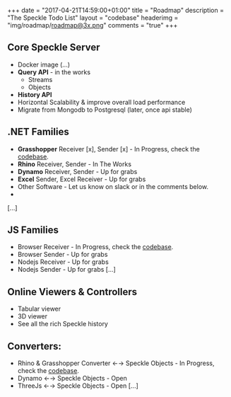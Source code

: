 +++
date = "2017-04-21T14:59:00+01:00"
title = "Roadmap"
description = "The Speckle Todo List"
layout = "codebase"
headerimg = "img/roadmap/roadmap@3x.png"
comments = "true"
+++
<!-- <div class='embed-container'><iframe height='1220' width='100%' src="https://docs.google.com/document/d/1rEwZV2Rr71g_ngAyYVktJW_c5W4JsD_-SHLUminq9Qc/edit?usp=sharing" frameborder="0"></iframe></div> -->

<!-- # Existing & Planned Client Integrations -->
## Core Speckle Server
- Docker image (...)
- **Query API** - in the works
    - Streams
    - Objects
- **History API**
- Horizontal Scalability & improve overall load performance
- Migrate from Mongodb to Postgresql (later, once api stable)


## .NET Families

- **Grasshopper** Receiver [x], Sender [x] - In Progress, check the [codebase](/codebase/).
- **Rhino** Receiver, Sender - In The Works
- **Dynamo** Receiver, Sender - Up for grabs
- **Excel** Sender, Excel Receiver - Up for grabs
- Other Software - Let us know on slack or in the comments below.
- 
[...]

## JS Families
- Browser Receiver - In Progress, check the [codebase](/codebase/).
- Browser Sender - Up for grabs
- Nodejs Receiver - Up for grabs
- Nodejs Sender - Up for grabs
[...]

## Online Viewers & Controllers
- Tabular viewer
- 3D viewer
- See all the rich Speckle history

## Converters:
- Rhino & Grasshopper Converter ←→ Speckle Objects - In Progress, check the [codebase](/codebase/).
- Dynamo ←→ Speckle Objects - Open
- ThreeJs  ←→ Speckle Objects - Open
[...]
